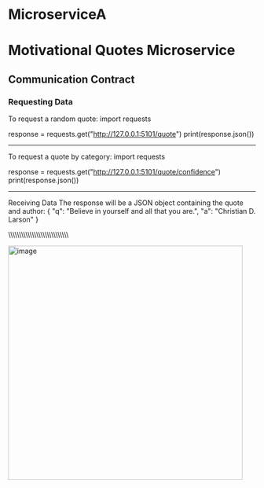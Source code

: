 # MicroserviceA
# Motivational Quotes Microservice

## Communication Contract

### Requesting Data
To request a random quote:
import requests

response = requests.get("http://127.0.0.1:5101/quote")
print(response.json())

-------------------------------------------------------

To request a quote by category:
import requests

response = requests.get("http://127.0.0.1:5101/quote/confidence")
print(response.json())

-------------------------------------------------------

Receiving Data
The response will be a JSON object containing the quote and author:
{
    "q": "Believe in yourself and all that you are.",
    "a": "Christian D. Larson"
}

\\\\\\\\\\\\\\\\\\\\\\\\\\\\\\\\\\\\\\\\\\\\\\\\\\\\\\\

<img width="477" alt="image" src="https://github.com/user-attachments/assets/28a1f7a9-dd18-4058-a326-539159aef7b9" />


